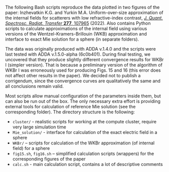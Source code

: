 The following Bash scripts reproduce the data plotted in two figures of the paper: Inzhevatkin K.G. and Yurkin M.A. Uniform-over-size approximation of the internal fields for scatterers with low refractive-index contrast, [_J. Quant. Spectrosc. Radiat. Transfer_ **277**, 107965](http://doi.org/10.1016/j.jqsrt.2021.107965) (2022). Also contains Python scripts to calculate approximations of the internal field using various versions of the Wentzel-Kramers-Brillouin (WKB) approximation and interface to exact Mie solution for a sphere (in separate folders).

The data was originally produced with ADDA v.1.4.0 and the scripts were last tested with ADDA v.1.5.0-alpha (6c0b401). During final testing, we uncovered that they produce slightly different convergence results for WKBr I (simpler version). That is because a preliminary version of the algorithm of WKBr I was erroneously used for producing Figs. 15 and 16 (this error does not affect other results in the paper). We decided not to publish a corrigendum, since the convergence curves are qualitatively the same and all conclusions remain valid.

Most scripts allow manual configuration of the parameters inside them, but can also be run out of the box. The only necessary extra effort is providing external tools for calculation of reference Mie solution (see the corresponding folder). The directory structure is the following:

* `cluster/` - realistic scripts for working at the compute cluster, require very large simulation time
* `Mie_solution/` - interface for calculation of the exact electric field in a sphere
* `WKBr/` – scripts for calculation of the WKBr approximation (of internal field) for a sphere
* `fig15.sh`, `fig16.sh` – simplified calculation scripts (wrappers) for the corresponding figures of the paper
* `calc.sh` - main calculation script, contains a lot of descriptive comments
